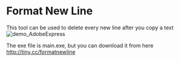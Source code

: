 # Format New Line
 This tool can be used to delete every new line after you copy a text
![demo_AdobeExpress](https://user-images.githubusercontent.com/58659139/199491926-47e70bb4-5f19-4632-8ff2-2fd8d25ad389.gif)





The exe file is main.exe, but you can download it from here
http://tiny.cc/formatnewline
